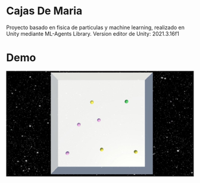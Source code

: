 # Cajas De Maria

Proyecto basado en fisica de particulas y machine learning, realizado en Unity mediante ML-Agents Library. Version editor de Unity: 2021.3.16f1

# Demo

![Demo](/Assets/Media/demo.jpg)
